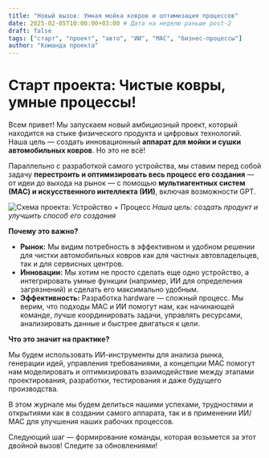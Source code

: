 ```yaml
---
title: "Новый вызов: Умная мойка ковров и оптимизация процессов"
date: 2025-02-05T10:00:00+03:00 # Дата на неделю раньше post-2
draft: false
tags: ["старт", "проект", "авто", "ИИ", "МАС", "бизнес-процессы"]
author: "Команда проекта"
---
```


# Старт проекта: Чистые ковры, умные процессы!

Всем привет! Мы запускаем новый амбициозный проект, который находится на стыке физического продукта и цифровых технологий. Наша цель — создать инновационный **аппарат для мойки и сушки автомобильных ковров**. Но это не всё!

Параллельно с разработкой самого устройства, мы ставим перед собой задачу **перестроить и оптимизировать весь процесс его создания** — от идеи до выхода на рынок — с помощью **мультиагентных систем (МАС) и искусственного интеллекта (ИИ)**, включая возможности GPT.

![Схема проекта: Устройство + Процесс](/images/1post.jpg)
*Наша цель: создать продукт и улучшить способ его создания*

**Почему это важно?**

*   **Рынок:** Мы видим потребность в эффективном и удобном решении для чистки автомобильных ковров как для частных автовладельцев, так и для сервисных центров.
*   **Инновации:** Мы хотим не просто сделать еще одно устройство, а интегрировать умные функции (например, ИИ для определения загрязнений) и сделать его максимально удобным.
*   **Эффективность:** Разработка hardware — сложный процесс. Мы верим, что подходы МАС и ИИ помогут нам, как начинающей команде, лучше координировать задачи, управлять ресурсами, анализировать данные и быстрее двигаться к цели.

**Что это значит на практике?**

Мы будем использовать ИИ-инструменты для анализа рынка, генерации идей, управления требованиями, а концепции МАС помогут нам моделировать и оптимизировать взаимодействие между этапами проектирования, разработки, тестирования и даже будущего производства.

В этом журнале мы будем делиться нашими успехами, трудностями и открытиями как в создании самого аппарата, так и в применении ИИ/МАС для улучшения наших рабочих процессов.

Следующий шаг — формирование команды, которая возьмется за этот двойной вызов! Следите за обновлениями!

